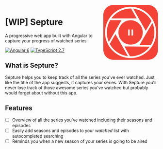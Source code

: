 <img align="right" width="180" src="./src/assets/septure.svg" alt="Logo">

# [WIP] Septure
A progressive web app built with Angular to capture your progress of watched series

<p align="center">
  
[![Angular 6](https://img.shields.io/badge/Angular-6.0.4-brightgreen.svg)](https://vuejs.org/)
[![TypeScript 2.7](https://img.shields.io/badge/TypeScript-2.7-brightgreen.svg)](https://vuejs.org/)
<!--[![Netlify](https://img.shields.io/badge/deployed%20on-Netlify-brightgreen.svg)](https://gracious-volhard-ecc0f0.netlify.com/)-->

</p>

## What is Septure?

Septure helps you to keep track of all the series you've ever watched. Just like the title of the app suggests, it captures your series. With Septure you'll never lose track of those awesome series you've watched but probably would forget about without this app.

## Features

- [ ] Overview of all the series you've watched including their seasons and episodes
- [ ] Easily add seasons and episodes to your *watched* list with autocompleted searching
- [ ] Reminds you when a new season of your series is going to be aired
